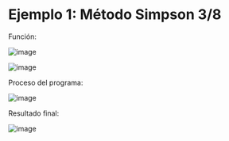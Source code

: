 # Ejemplo 1: Método Simpson 3/8

Función:

![image](https://github.com/22030130/Numerical-Methods-/assets/147437999/3b4228d3-cbf5-42ff-91a4-ff53ea78b03b)

![image](https://github.com/22030130/Numerical-Methods-/assets/147437999/2816f2b8-9aa6-452a-a3de-a0295b26e1e3)

Proceso del programa:

![image](https://github.com/22030130/Numerical-Methods-/assets/147437999/51dcf490-7e59-47b4-be49-b8619e344080)

Resultado final:

![image](https://github.com/22030130/Numerical-Methods-/assets/147437999/c1e30d34-1a66-431e-9bc0-04e1841aaf6d)


